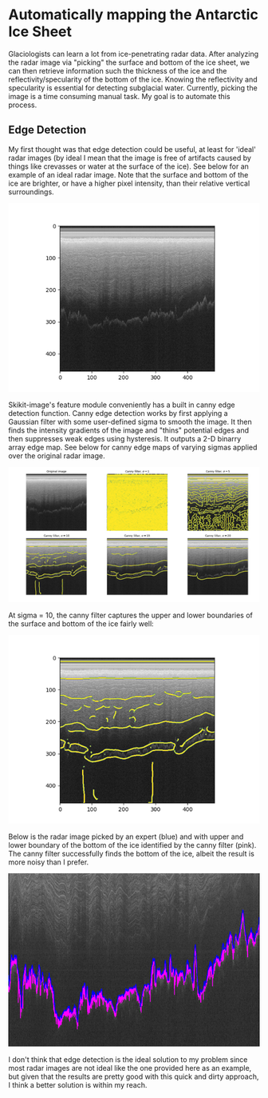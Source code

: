 # Automatically mapping the Antarctic Ice Sheet

Glaciologists can learn a lot from ice-penetrating radar data. After analyzing the radar image via "picking" the surface and bottom of the ice sheet, we can then retrieve information such the thickness of the ice and the reflectivity/specularity of the bottom of the ice. Knowing the reflectivity and specularity is essential for detecting subglacial water. Currently, picking the image is a time consuming manual task. My goal is to automate this process. 


## Edge Detection

My first thought was that edge detection could be useful, at least for 'ideal' radar images (by ideal I mean that the image is free of artifacts caused by things like crevasses or water at the surface of the ice). See below for an example of an ideal radar image. Note that the surface and bottom of the ice are brighter, or have a higher pixel intensity, than their relative vertical surroundings.

![alt text](https://github.com/AlyssaYelle/auto-piking/blob/master/imgproc/example_imgs/bed_example.png "Example of an ideal ice-penetrating radar image")

Skikit-image's feature module conveniently has a built in canny edge detection function. Canny edge detection works by first applying a Gaussian filter with some user-defined sigma to smooth the image. It then finds the intensity gradients of the image and "thins" potential edges and then suppresses weak edges using hysteresis. It outputs a 2-D binarry array edge map. See below for canny edge maps of varying sigmas applied over the original radar image.

![alt text](https://github.com/AlyssaYelle/auto-piking/blob/master/imgproc/example_imgs/edges_im_overlay.png "Trying out Canny edge detection with various sigmas")

At sigma = 10, the canny filter captures the upper and lower boundaries of the surface and bottom of the ice fairly well:

![alt text](https://github.com/AlyssaYelle/auto-piking/blob/master/imgproc/example_imgs/bed_boundary.png "At sigma = 10 the Canny filter very roughly identifies the ice-air interface and ice-bedrock interface")

Below is the radar image picked by an expert (blue) and with upper and lower boundary of the bottom of the ice identified by the canny filter (pink). The canny filter successfully finds the bottom of the ice, albeit the result is more noisy than I prefer.

![alt text](https://github.com/AlyssaYelle/auto-piking/blob/master/imgproc/example_imgs/example_bedpicked_zoom.png "Human picker vs. canny filter")

I don't think that edge detection is the ideal solution to my problem since most radar images are not ideal like the one provided here as an example, but given that the results are pretty good with this quick and dirty approach, I think a better solution is within my reach.






